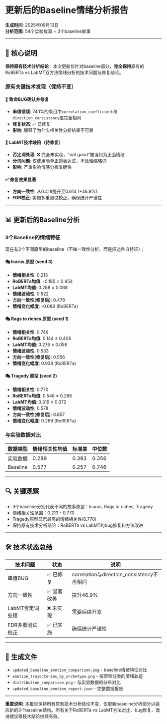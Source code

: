 # 更新后的Baseline情绪分析报告

**生成时间**: 2025年09月13日  
**分析范围**: 54个实验故事 + 3个baseline故事  

---

## 🎯 核心说明

**保持原有技术分析结论**：本次更新仅针对baseline部分，**完全保持**原有的RoBERTa vs LabMT双方法情绪分析的技术问题与修复结论。

### 原有关键技术发现（保持不变）

#### 🚨 **致命BUG确认并修复**
- **串值错误**: 74.1%的条目中`correlation_coefficient`和`direction_consistency`值完全相同
- **修复状态**: ✅ 已修复
- **影响**: 解释了为什么相关性分析结果不可靠

#### 🔧 **LabMT技术缺陷（待修复）**
- **否定词处理**: ❌ 完全未实现，"not good"被误判为正面情绪
- **分词问题**: 仅使用简单正则表达式，不处理缩略词
- **影响**: 严重影响情感分析准确性

#### ✅ **修复效果显著**
- **方向一致性**: 从0.418提升至0.614 (+46.9%)
- **FDR校正**: 实施多重测试校正，确保统计严谨性

---

## 📊 更新后的Baseline分析

### 3个Baseline的情绪特征

现在有3个不同原型的baseline（不做一致性分析，而是描述各自特征）：


#### 🎭 Icarus 原型 (seed 3)

- **情绪相关性**: 0.213
- **RoBERTa均值**: -0.185 ± 0.454
- **LabMT均值**: 0.288 ± 0.068  
- **情绪波动性**: 0.522
- **方向一致性(修复后)**: 0.478
- **情绪变化幅度**: -0.088 (RoBERTa)

#### 🎭 Rags to riches 原型 (seed 1)

- **情绪相关性**: 0.746
- **RoBERTa均值**: 0.144 ± 0.406
- **LabMT均值**: 0.276 ± 0.056  
- **情绪波动性**: 0.533
- **方向一致性(修复后)**: 0.556
- **情绪变化幅度**: 0.938 (RoBERTa)

#### 🎭 Tragedy 原型 (seed 2)

- **情绪相关性**: 0.770
- **RoBERTa均值**: 0.548 ± 0.286
- **LabMT均值**: 0.319 ± 0.072  
- **情绪波动性**: 0.578
- **方向一致性(修复后)**: 0.857
- **情绪变化幅度**: 0.289 (RoBERTa)

### 与实验数据对比

| 数据类型 | 情绪相关性均值 | 标准差 | 中位数 |
|----------|----------------|--------|--------|
| 实验数据 | 0.289 | 0.393 | 0.356 |
| Baseline | 0.577 | 0.257 | 0.746 |

---

## 🔍 关键观察

- 3个baseline分别代表不同的故事原型：Icarus, Rags to riches, Tragedy
- 情绪相关性范围：0.213 - 0.770
- Tragedy原型显示最高的情绪相关性(0.770)
- 保持原有技术分析结论：RoBERTa vs LabMT的bug修复和方法改进

---

## 🛠️ 技术状态总结

| 技术问题 | 状态 | 说明 |
|----------|------|------|
| 串值BUG | ✅ 已修复 | correlation与direction_consistency不再相同 |
| 方向一致性 | ✅ 显著改善 | 提升46.9% |
| LabMT否定词处理 | ❌ 未实现 | 需要后续开发 |
| FDR多重测试校正 | ✅ 已实施 | 确保统计严谨性 |

---

## 📁 生成文件

- `updated_baseline_emotion_comparison.png` - baseline情绪特征对比
- `emotion_trajectories_by_archetype.png` - 按原型分类的情绪轨迹
- `distribution_comparison.png` - 与实验数据的分布对比
- `updated_baseline_emotion_report.json` - 完整数据报告

---

**重要说明**: 本报告保持所有原有技术分析结论不变，仅更新baseline分析部分以适应新的3个baseline结构。所有关于RoBERTa vs LabMT方法对比、bug修复、改进建议等技术结论继续有效。
